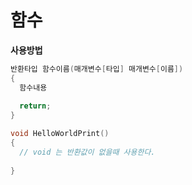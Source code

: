 # 함수

**사용방법**
```C++
반환타입 함수이름(매개변수[타입] 매개변수[이름])
{
  함수내용
  
  return;
}
```
```C++
void HelloWorldPrint()
{
  // void 는 반환값이 없을때 사용한다.
  
}
```
